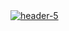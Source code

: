 <!DOCTYPE html>
<html lang="de">
<head>
  <meta charset="UTF-8">
  <meta name="viewport" content="width=device-width, initial-scale=1.0">
  <title>Meine Landing Page</title>
</head>
<body>
  <a href="https://ibb.co/GPzqdY8">
    <img src="https://i.ibb.co/MNFmgwt/header-5.png" alt="header-5" border="0">
  </a>
</body>
</html>

